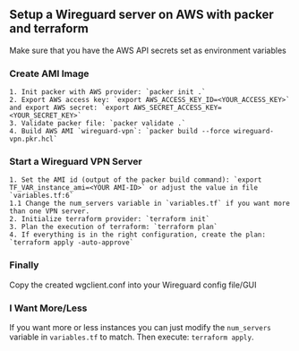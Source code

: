 ## Setup a Wireguard server on AWS with packer and terraform

Make sure that you have the AWS API secrets set as environment variables

### Create AMI Image
```
1. Init packer with AWS provider: `packer init .`   
2. Export AWS access key: `export AWS_ACCESS_KEY_ID=<YOUR_ACCESS_KEY>` and export AWS secret: `export AWS_SECRET_ACCESS_KEY=<YOUR_SECRET_KEY>`
3. Validate packer file: `packer validate .`
4. Build AWS AMI `wireguard-vpn`: `packer build --force wireguard-vpn.pkr.hcl`
```

### Start a Wireguard VPN Server
```
1. Set the AMI id (output of the packer build command): `export TF_VAR_instance_ami=<YOUR AMI-ID>` or adjust the value in file `variables.tf:6`
1.1 Change the num_servers variable in `variables.tf` if you want more than one VPN server.
2. Initialize terraform provider: `terraform init`
3. Plan the execution of terraform: `terraform plan`
4. If everything is in the right configuration, create the plan: `terraform apply -auto-approve`
```

### Finally
Copy the created wgclient.conf into your Wireguard config file/GUI



### I Want More/Less
If you want more or less instances you can just modify the `num_servers` variable in `variables.tf` to match. Then execute:
`terraform apply`.
